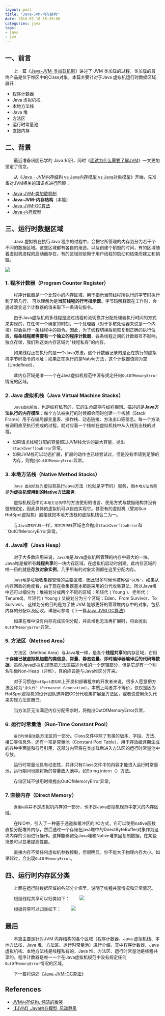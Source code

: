 ```yaml
---
layout: post
title: "Java-JVM-内存结构"
date: 2018-07-16 15:39:08
categories: java
tags: 
- java
- jvm
---
```


## 一、前言
　　上一篇《[Java-JVM-类加载机制](http://zhangyuyu.github.io/2018/07/15/Java-JVM-%E7%B1%BB%E7%9A%84%E5%8A%A0%E8%BD%BD%E6%9C%BA%E5%88%B6/)》讲述了 JVM 类加载的过程，类加载的最终产品是位于堆区中的Class对象，本篇主要针对于Java 虚拟机运行时数据区域展开：

* 程序计数器
* Java 虚拟机栈
* 本地方法栈
* Java 堆
* 方法区
* 运行时常量池
* 直接内存
<!-- more -->

## 二、背景
　　最近准备巩固已学的 Java 知识，同时《[面试为什么需要了解JVM](https://mp.weixin.qq.com/s/NsPNfNViujmjM_nzcCc0IA)》一文更加坚定了信念。

　　从《[Java - JVM内存结构 vs Java内存模型 vs Java对象模型](http://zhangyuyu.github.io/2018/07/10/Java-JVM%E5%86%85%E5%AD%98%E7%BB%93%E6%9E%84-vs-Java%E5%86%85%E5%AD%98%E6%A8%A1%E5%9E%8B-vs-Java%E5%AF%B9%E8%B1%A1%E6%A8%A1%E5%9E%8B/)》开始，先准备对JVM相关的知识点进行回顾：

* [Java-JVM-类加载机制](http://zhangyuyu.github.io/2018/07/15/Java-JVM-%E7%B1%BB%E7%9A%84%E5%8A%A0%E8%BD%BD%E6%9C%BA%E5%88%B6/)
* **Java-JVM-内存结构**（本篇）
* [Java-JVM-GC算法](http://zhangyuyu.github.io/2018/07/20/Java-JVM-GC%E7%AE%97%E6%B3%95/)
* [Java-内存模型](http://zhangyuyu.github.io/2018/07/22/Java-%E5%86%85%E5%AD%98%E6%A8%A1%E5%9E%8B/)

## 三、运行时数据区域

　　Java 虚拟机在执行Java 程序的过程中，会把它所管理的内存划分为若干个不同的数据区域。这些区域都有各自的用途，以及创建个销毁的时间，有的区域随着虚拟机进程的启动而存在，有的区域则依赖于用户线程的启动和结束而建立和销毁。

![](/assets/img/java-jvm-memory-structure.png)

### 1. 程序计数器（Program Counter Register）
　　程序计数器是一个比较小的内存区域，用于指示当前线程所执行的字节码执行到了第几行， 可以理解为是**当前线程的行号指示器**。字节码解释器在工作时，会通过改变这个计数器的值来取下一条语句指令。

　　由于Java虚拟机的多线程是通过线程轮流切换并分配处理器执行时间的方式来实现的，在任何一个确定的时刻，一个处理器（对于多核处理器来说是一个内核）只会执行一条线程中的指令。因此，为了线程切换后能恢复到正确的执行位置，**每条线程都需要有一个独立的程序计数器**，各条线程之间的计数器互不影响，独立存储，我们称这类内存区域为"线程私有"的内存。

　　如果线程正在执行的是一个Java方法，这个计数器记录的是正在执行的虚拟机字节码指令的地址；如果正在执行的是Natvie方法，这个计数器值则为空（Undefined）。

　　此内存区域是唯一一个在Java虚拟机规范中没有规定任何`OutOfMemoryError`情况的区域。

### 2. Java 虚拟机栈（Java Virtual Machine Stacks）
　　`Java虚拟机栈`，也是线程私有的，它的生命周期与线程相同。描述的是**Java方法执行的内存模型**：每个方法被执行的时候都会同时创建一个栈帧（Stack Frame）用于存储局部变量表、操作栈、动态链接、方法出口等信息。每一个方法被调用直至执行完成的过程，就对应着一个栈帧在虚拟机栈中从入栈到出栈的过程。

* 如果请求线程分配的容量超过JVM栈允许的最大容量，抛出`StackOverflowError`异常。
* 如果JVM栈可以动态扩展，扩展的动作也已经尝试过，但是没有申请到足够的内存，则抛出`OutOfMemoryError`异常。

### 3. 本地方法栈（Native Method Stacks）
　　`Java 虚拟机栈`为虚拟机执行Java方法（也就是字节码）服务，而`本地方法栈`则是**为虚拟机使用到的Native方法服务**。

　　虚拟机规范中对`本地方法栈`中的方法使用的语言、使用方式与数据结构并没有强制规定，因此具体的虚拟机可以自由实现它。甚至有的虚拟机（譬如Sun HotSpot虚拟机）直接就把本地方法栈和虚拟机栈合二为一。

　　与`Java虚拟机栈`一样，`本地方法栈`区域也会抛出`StackOverflowError`和``OutOfMemoryError异常。`

### 4. Java堆（Java Heap）
　　对于大多数应用来说，`Java堆`是Java虚拟机所管理的内存中最大的一块。Java堆是被所有**线程共享**的一块内存区域，在虚拟机启动时创建。此内存区域的唯一目的就是**存放对象实例**，几乎所有的对象实例都在这里分配内存。

　　`Java堆`是垃圾收集器管理的主要区域，因此很多时候也被称做`"GC堆"`。如果从内存回收的角度看，由于现在收集器基本都是采用的分代收集算法，所以Java堆中还可以细分为：堆被划分成两个不同的区域：年轻代 ( Young )、老年代 ( Tenured)。年轻代 ( Young ) 又被划分为三个区域：Eden、From Survivor、To Survivor。 这样划分的目的是为了使 JVM 能够更好的管理堆内存中的对象，包括内存的分配以及回收。详细可参考《下一篇[Java JVM GC算法]()》

　　如果在堆中没有内存完成实例分配，并且堆也无法再扩展时，将会抛出`OutOfMemoryError`异常。

### 5. 方法区（Method Area）
　　方法区（Method Area）与Java堆一样，是各个**线程共享**的内存区域，它用于**存储已被虚拟机加载的类信息、常量、静态变量、即时编译器编译后的代码等数据**。虽然Java虚拟机规范把方法区描述为堆的一个逻辑部分，但是它却有一个别名叫做Non-Heap（非堆），目的应该是与Java堆区分开来。

　　对于习惯在`HotSpot虚拟机`上开发和部署程序的开发者来说，很多人愿意把方法区称为`"永久代"（Permanent Generation）`，本质上两者并不等价，仅仅是因为HotSpot虚拟机的设计团队选择把GC分代收集扩展至方法区，或者说使用永久代来实现方法区而已。

　　当方法区无法满足内存分配需求时，将抛出OutOfMemoryError异常。

### 6. 运行时常量池（Run-Time Constant Pool）
　　`运行时常量池`是方法区的一部分。Class文件中除了有类的版本、字段、方法、接口等信息外，还有一项是常量池（Constant Pool Table），用于存放编译期生成的各种字面量和符号引用，这部分内容将在类加载后进入方法区的运行时常量池中存放。

　　运行时常量池具有动态性，并非只有Class文件中的内容才能进入运行时常量池，运行期间也能将新的常量放入池中。如String.intern（）方法。

　　存储区域不够用时候抛出OutOfMemoryError异常。

### 7. 直接内存（Direct Memory）
　　`直接内存`并不是虚拟机内存的一部分，也不是Java虚拟机规范中定义的内存区域。

　　在NIO中，引入了一种基于通道和缓冲区的I/O方式，它可以使用native函数直接分配堆外内存，然后通过一个存储在java堆中的DirectByteBuffer对象作为这块内存的引用进行操作。这样能够避免Java堆和Native堆来回复制数据，在某些场景可以显著提高性能。

　　直接内存不受任何虚拟机参数控制，但很明显，你不能大于物理内存大小。如果超过，会出现`OutOfMemoryError`。

## 四、运行时内存区分类
　　上面在运行时数据区域的各部分介绍里，说明了线程共享情况和异常情况。

　　根据线程共享可以归类如下：
　　![](/assets/img/java-jvm-memory-thread.png)

　　根据异常可以归类如下：
　　![](/assets/img/java-jvm-memory-error.png)

## 最后
　　本篇主要是针对JVM 内存结构的各个区域（程序计数器、Java 虚拟机栈、本地方法栈、Java 堆、方法区、运行时常量池）进行介绍，其中程序计数器、Java 虚拟机栈、本地方法栈是线程私有的，Java 堆、方法区、运行时常量池是线程共享的。程序计数器是唯一一个在Java虚拟机规范中没有规定任何`OutOfMemoryError`情况的区域。

　　下一篇将讲述《[Java-JVM-GC算法](http://zhangyuyu.github.io/2018/07/20/Java-JVM-GC%E7%AE%97%E6%B3%95/)》

## References
* [JVM内存结构, 纯洁的微笑](http://www.ityouknow.com/jvm/2017/08/25/jvm-memory-structure.html)
* [【JVM】Java内存模型, 风动静泉](https://www.cnblogs.com/z00377750/p/9180923.html#autoid-4-0-0)

